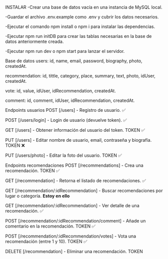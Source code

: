 INSTALAR
-Crear una base de datos vacía en una instancia de MySQL local.

-Guardar el archivo .env.example como .env y cubrir los datos necesarios.

-Ejecutar el comando npm install o npm i para instalar las dependencias.

-Ejecutar npm run initDB para crear las tablas necesarias en la base de datos anteriormente creada.

-Ejecutar npm run dev o npm start para lanzar el servidor.

Base de datos
users: id, name, email, password, biography, photo, createdAt.

recommendation: id, tittle, category, place, summary, text, photo, idUser, createdAt.

vote: id, value, idUser, idRecommendation, createdAt.

comment: id, comment, idUser, idRecommendation, createdAt.

Endpoints usuarios
POST [/users] - Registro de usuario. ✅

POST [/users/login] - Login de usuario (devuelve token). ✅

GET [/users] - Obtener información del usuario del token. TOKEN ✅

PUT [/users] - Editar nombre de usuario, email, contraseña y biografía. TOKEN ❌

PUT [/users/photo] - Editar la foto del usuario. TOKEN ✅

Endpoints recomendaciones
POST [/recommendations] - Crea una recomendación. TOKEN ✅

GET [/recommendation] - Retorna el listado de recomendaciones. ✅

GET [/recommendation/:idRecommendation] - Buscar recomendaciones por lugar o categoría. **Estoy en ello**

GET [/recommendation/:idRecommendation] - Ver detalle de una recomendación. ✅

POST [/recommendation/:idRecommendation/comment] - Añade un comentario en la recomendación. TOKEN  ✅

POST [/recommendation/:idRecommendation/votes] - Vota una recomendación (entre 1 y 10). TOKEN  ✅

DELETE [/recommendation] - Eliminar una recomendación. TOKEN
